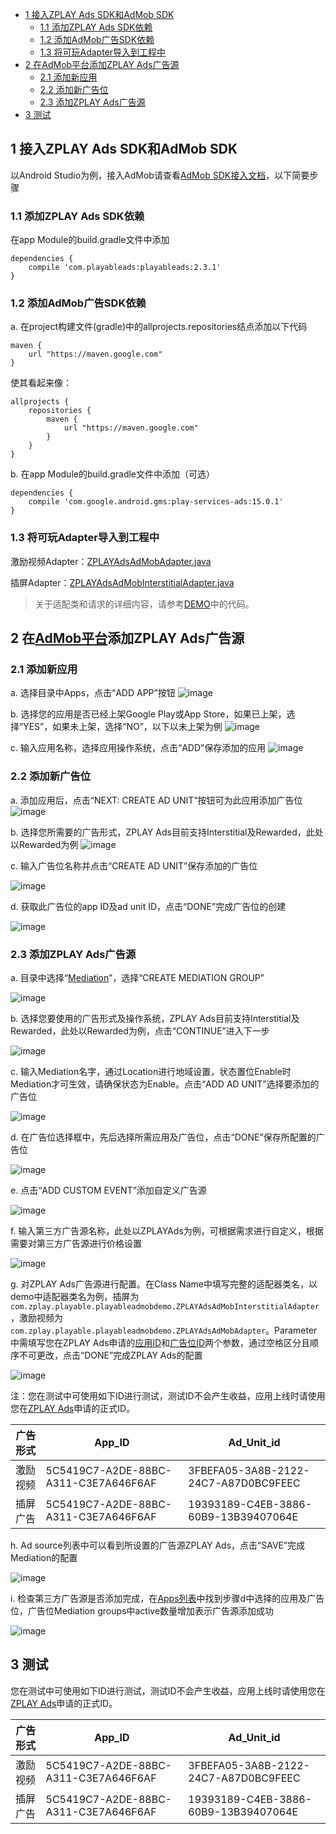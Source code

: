 * [1 接入ZPLAY Ads SDK和AdMob SDK](#1-接入zplay-ads-sdk和admob-sdk)
    * [1.1 添加ZPLAY Ads SDK依赖](#11-添加zplay-ads-sdk依赖)
    * [1.2 添加AdMob广告SDK依赖](#12-添加admob广告sdk依赖)
    * [1.3 将可玩Adapter导入到工程中](#13-将可玩adapter导入到工程中)
* [2 在AdMob平台添加ZPLAY Ads广告源](#2-在admob平台添加zplay-ads广告源)
    * [2.1 添加新应用](#21-添加新应用)
    * [2.2 添加新广告位](#22-添加新广告位)
    * [2.3 添加ZPLAY Ads广告源](#23-添加zplay-ads广告源)    
* [3 测试](#3-测试)


## 1 接入ZPLAY Ads SDK和AdMob SDK
以Android Studio为例，接入AdMob请查看[AdMob SDK接入文档](https://developers.google.com/admob/android/quick-start)，以下简要步骤
### 1.1 添加ZPLAY Ads SDK依赖
在app Module的build.gradle文件中添加
```
dependencies {
    compile 'com.playableads:playableads:2.3.1'
}
```
### 1.2 添加AdMob广告SDK依赖
a. 在project构建文件(gradle)中的allprojects.repositories结点添加以下代码
```
maven {
    url "https://maven.google.com"
}
```
使其看起来像：
```
allprojects {
    repositories {
        maven {
            url "https://maven.google.com"
        }
    }
}
```
b. 在app Module的build.gradle文件中添加（可选）
```
dependencies {
    compile 'com.google.android.gms:play-services-ads:15.0.1'
}
```

### 1.3 将可玩Adapter导入到工程中
激励视频Adapter：[ZPLAYAdsAdMobAdapter.java](./app/src/main/java/com/zplay/playable/playableadmobdemo/ZPLAYAdsAdMobAdapter.java)

插屏Adapter：[ZPLAYAdsAdMobInterstitialAdapter.java](./app/src/main/java/com/zplay/playable/playableadmobdemo/ZPLAYAdsAdMobInterstitialAdapter.java)

> 关于适配类和请求的详细内容，请参考[DEMO](https://github.com/zplayads/PlayableAdMobDemo-android/tree/master/app/src/main/java/com/zplay/playable/playableadmobdemo)中的代码。

## 2 在[AdMob平台](https://apps.admob.com/v2/home)添加ZPLAY Ads广告源
### 2.1 添加新应用
a. 选择目录中Apps，点击“ADD APP”按钮
![image](imgs/018addapp1.png)

b. 选择您的应用是否已经上架Google Play或App Store，如果已上架，选择“YES”，如果未上架，选择“NO”，以下以未上架为例
![image](imgs/018addapp2.png)

c. 输入应用名称，选择应用操作系统，点击“ADD”保存添加的应用
![image](imgs/019addapp3.png)

### 2.2 添加新广告位
a. 添加应用后，点击“NEXT: CREATE AD UNIT”按钮可为此应用添加广告位
![image](imgs/addunit.png)

b. 选择您所需要的广告形式，ZPLAY Ads目前支持Interstitial及Rewarded，此处以Rewarded为例
![image](imgs/003addadunit2RV1.png)

c. 输入广告位名称并点击“CREATE AD UNIT”保存添加的广告位

![image](imgs/004addadunit2RV2.png)

d. 获取此广告位的app ID及ad unit ID，点击“DONE”完成广告位的创建

![image](imgs/005addadunit2RV3.png)

### 2.3 添加ZPLAY Ads广告源
a. 目录中选择“[Mediation](https://apps.admob.com/v2/mediation/groups/list)”，选择“CREATE MEDIATION GROUP”

![image](imgs/007mediationgroupcreate.png)

b. 选择您要使用的广告形式及操作系统，ZPLAY Ads目前支持Interstitial及Rewarded，此处以Rewarded为例，点击“CONTINUE”进入下一步

![image](imgs/008mediationgroupcreate1.png)

c. 输入Mediation名字，通过Location进行地域设置，状态置位Enable时Mediation才可生效，请确保状态为Enable。点击“ADD AD UNIT”选择要添加的广告位

![image](imgs/009mediationgroupcreat2.png)

d. 在广告位选择框中，先后选择所需应用及广告位，点击“DONE”保存所配置的广告位

![image](imgs/011mediationgroupcreate4.png)

e. 点击“ADD CUSTOM EVENT”添加自定义广告源

![image](imgs/012mediationgroupcreate5.png)

f. 输入第三方广告源名称，此处以ZPLAYAds为例，可根据需求进行自定义，根据需要对第三方广告源进行价格设置

![image](imgs/013mediationgroupcreate6.png)

g. 对ZPLAY Ads广告源进行配置。在Class Name中填写完整的适配器类名，以demo中适配器类名为例，插屏为`com.zplay.playable.playableadmobdemo.ZPLAYAdsAdMobInterstitialAdapter`，激励视频为`com.zplay.playable.playableadmobdemo.ZPLAYAdsAdMobAdapter`。Parameter中需填写您在ZPLAY Ads申请的[应用ID](https://sellers.zplayads.com/#/app/appList/)和[广告位ID](https://sellers.zplayads.com/#/ad/placeList/)两个参数，通过空格区分且顺序不可更改，点击“DONE”完成ZPLAY Ads的配置

![image](imgs/014mediationgroupcreate7.png)

注：您在测试中可使用如下ID进行测试，测试ID不会产生收益，应用上线时请使用您在[ZPLAY Ads](https://sellers.zplayads.com)申请的正式ID。

| 广告形式 | App_ID                               | Ad_Unit_id                           |
| -------- | ------------------------------------ | ------------------------------------ |
| 激励视频 | 5C5419C7-A2DE-88BC-A311-C3E7A646F6AF | 3FBEFA05-3A8B-2122-24C7-A87D0BC9FEEC |
| 插屏广告 | 5C5419C7-A2DE-88BC-A311-C3E7A646F6AF | 19393189-C4EB-3886-60B9-13B39407064E |

h. Ad source列表中可以看到所设置的广告源ZPLAY Ads，点击“SAVE”完成Mediation的配置

![image](imgs/015mediationgroupcreate8.png)

i. 检查第三方广告源是否添加完成，在[Apps列表](https://apps.admob.com/v2/apps/list)中找到步骤d中选择的应用及广告位，广告位Mediation groups中active数量增加表示广告源添加成功

![image](imgs/016mediationgroupcreate9.png)

## 3 测试

您在测试中可使用如下ID进行测试，测试ID不会产生收益，应用上线时请使用您在[ZPLAY Ads](https://sellers.zplayads.com)申请的正式ID。

| 广告形式 | App_ID                               | Ad_Unit_id                           |
| -------- | ------------------------------------ | ------------------------------------ |
| 激励视频 | 5C5419C7-A2DE-88BC-A311-C3E7A646F6AF | 3FBEFA05-3A8B-2122-24C7-A87D0BC9FEEC |
| 插屏广告 | 5C5419C7-A2DE-88BC-A311-C3E7A646F6AF | 19393189-C4EB-3886-60B9-13B39407064E |
